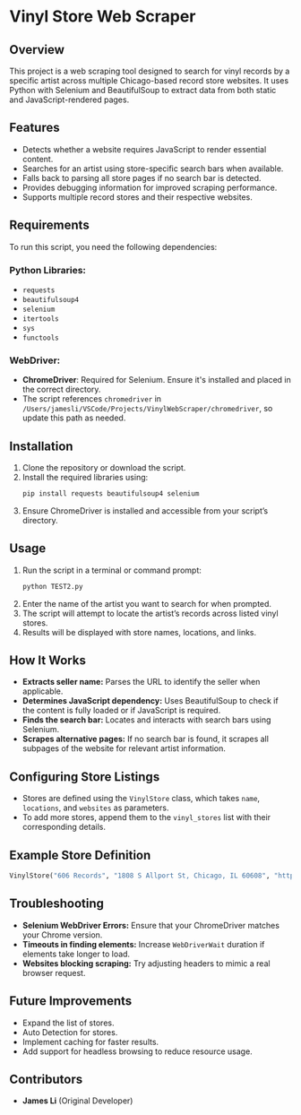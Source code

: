 # Vinyl Store Web Scraper

## Overview
This project is a web scraping tool designed to search for vinyl records by a specific artist across multiple Chicago-based record store websites. It uses Python with Selenium and BeautifulSoup to extract data from both static and JavaScript-rendered pages.

## Features
- Detects whether a website requires JavaScript to render essential content.
- Searches for an artist using store-specific search bars when available.
- Falls back to parsing all store pages if no search bar is detected.
- Provides debugging information for improved scraping performance.
- Supports multiple record stores and their respective websites.

## Requirements
To run this script, you need the following dependencies:

### Python Libraries:
- `requests`
- `beautifulsoup4`
- `selenium`
- `itertools`
- `sys`
- `functools`

### WebDriver:
- **ChromeDriver**: Required for Selenium. Ensure it's installed and placed in the correct directory.
- The script references `chromedriver` in `/Users/jamesli/VSCode/Projects/VinylWebScraper/chromedriver`, so update this path as needed.

## Installation
1. Clone the repository or download the script.
2. Install the required libraries using:
   ```sh
   pip install requests beautifulsoup4 selenium
   ```
3. Ensure ChromeDriver is installed and accessible from your script’s directory.

## Usage
1. Run the script in a terminal or command prompt:
   ```sh
   python TEST2.py
   ```
2. Enter the name of the artist you want to search for when prompted.
3. The script will attempt to locate the artist’s records across listed vinyl stores.
4. Results will be displayed with store names, locations, and links.

## How It Works
- **Extracts seller name:** Parses the URL to identify the seller when applicable.
- **Determines JavaScript dependency:** Uses BeautifulSoup to check if the content is fully loaded or if JavaScript is required.
- **Finds the search bar:** Locates and interacts with search bars using Selenium.
- **Scrapes alternative pages:** If no search bar is found, it scrapes all subpages of the website for relevant artist information.

## Configuring Store Listings
- Stores are defined using the `VinylStore` class, which takes `name`, `locations`, and `websites` as parameters.
- To add more stores, append them to the `vinyl_stores` list with their corresponding details.

## Example Store Definition
```python
VinylStore("606 Records", "1808 S Allport St, Chicago, IL 60608", "https://www.606records.com")
```

## Troubleshooting
- **Selenium WebDriver Errors:** Ensure that your ChromeDriver matches your Chrome version.
- **Timeouts in finding elements:** Increase `WebDriverWait` duration if elements take longer to load.
- **Websites blocking scraping:** Try adjusting headers to mimic a real browser request.

## Future Improvements
- Expand the list of stores.
- Auto Detection for stores.
- Implement caching for faster results.
- Add support for headless browsing to reduce resource usage.

## Contributors
- **James Li** (Original Developer)

